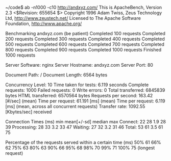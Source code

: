 ~/code$ ab -n1000 -c10 http://andxyz.com/ 
This is ApacheBench, Version 2.3 <$Revision: 655654 $>
Copyright 1996 Adam Twiss, Zeus Technology Ltd, http://www.zeustech.net/
Licensed to The Apache Software Foundation, http://www.apache.org/

Benchmarking andxyz.com (be patient)
Completed 100 requests
Completed 200 requests
Completed 300 requests
Completed 400 requests
Completed 500 requests
Completed 600 requests
Completed 700 requests
Completed 800 requests
Completed 900 requests
Completed 1000 requests
Finished 1000 requests


Server Software:        nginx
Server Hostname:        andxyz.com
Server Port:            80

Document Path:          /
Document Length:        6564 bytes

Concurrency Level:      10
Time taken for tests:   6.119 seconds
Complete requests:      1000
Failed requests:        0
Write errors:           0
Total transferred:      6845839 bytes
HTML transferred:       6570564 bytes
Requests per second:    163.42 [#/sec] (mean)
Time per request:       61.191 [ms] (mean)
Time per request:       6.119 [ms] (mean, across all concurrent requests)
Transfer rate:          1092.55 [Kbytes/sec] received

Connection Times (ms)
              min  mean[+/-sd] median   max
Connect:       22   28   1.9     28      39
Processing:    28   33   3.2     33      47
Waiting:       27   32   3.2     31      46
Total:         53   61   3.5     61      75

Percentage of the requests served within a certain time (ms)
  50%     61
  66%     62
  75%     63
  80%     63
  90%     66
  95%     68
  98%     70
  99%     71
 100%     75 (longest request)

 
